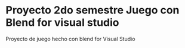   # Proyecto 2do semestre Juego con Blend for visual studio
Proyecto de juego hecho con blend for Visual Studio
